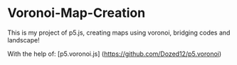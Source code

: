 # Voronoi-Map-Creation
This is my project of p5.js, creating maps using voronoi, bridging codes and landscape!

With the help of:
[p5.voronoi.js] (https://github.com/Dozed12/p5.voronoi)
